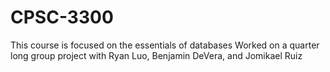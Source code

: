 # CPSC-3300
This course is focused on the essentials of databases
Worked on a quarter long group project with Ryan Luo, Benjamin DeVera, and Jomikael Ruiz
